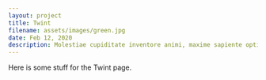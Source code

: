 ```yaml
---
layout: project
title: Twint
filename: assets/images/green.jpg
date: Feb 12, 2020
description: Molestiae cupiditate inventore animi, maxime sapiente optio, illo est nemo veritatis repellat sunt doloribus nesciunt! Minima laborum magni reiciendis qui voluptate quisquam voluptatem soluta illo eum ullam incidunt rem assumenda eveniet eaque sequi deleniti tenetur dolore amet fugit perspiciatis ipsa, odit. Nesciunt dolor minima esse vero ut ea, repudiandae suscipit!TWINT
---
```


Here is some stuff for the Twint page.
